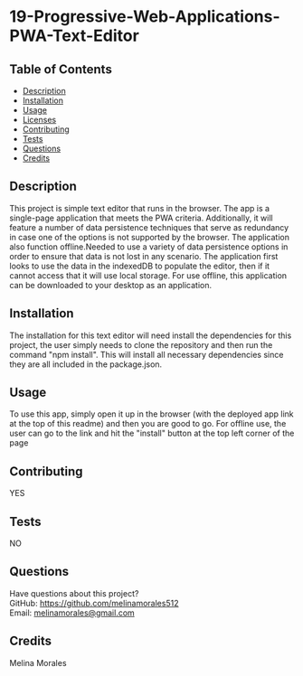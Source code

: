 # 19-Progressive-Web-Applications-PWA-Text-Editor

  
    
## Table of Contents
* [Description](#description)
* [Installation](#installation)
* [Usage](#usage)
* [Licenses](#licenses)
* [Contributing](#contributing)
* [Tests](#tests)
* [Questions](#questions)
* [Credits](#credits)

## Description
This project is simple text editor that runs in the browser. The app is a single-page application that meets the PWA criteria. Additionally, it will feature a number of data persistence techniques that serve as redundancy in case one of the options is not supported by the browser. 
The application also function offline.Needed to use a variety of data persistence options in order to ensure that data is not lost in any scenario. The application first looks to use the data in the indexedDB to populate the editor, then if it cannot access that it will use local storage. 
For use offline, this application can be downloaded to your desktop as an application.

## Installation

The installation for this text editor will need  install the dependencies for this project, the user simply needs to clone the repository and then run the command "npm install". This will install all necessary dependencies since they are all included in the package.json.

## Usage
To use this app, simply open it up in the browser (with the deployed app link at the top of this readme) and then you are good to go. For offline use, the user can go to the link and hit the "install" button at the top left corner of the page

## Contributing
YES
## Tests
NO
## Questions
Have questions about this project?  
GitHub: https://github.com/melinamorales512  
Email: melinamorales@gmail.com
## Credits
Melina Morales
